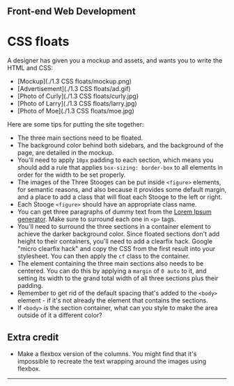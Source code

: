 ## Front-end Web Development

# CSS floats

A designer has given you a mockup and assets, and wants you to write the HTML and CSS:

*   [Mockup](./1.3 CSS floats/mockup.png)
*   [Advertisement](./1.3 CSS floats/ad.gif)
*   [Photo of Curly](./1.3 CSS floats/curly.jpg)
*   [Photo of Larry](./1.3 CSS floats/larry.jpg)
*   [Photo of Moe](./1.3 CSS floats/moe.jpg)

Here are some tips for putting the site together:

*   The three main sections need to be floated.
*   The background color behind both sidebars, and the background of the page, are detailed in the mockup.
*   You'll need to apply `10px` padding to each section, which means you should add a rule that applies `box-sizing: border-box` to all elements in order for the width to be set properly.
*   The images of the Three Stooges can be put inside `<figure>` elements, for semantic reasons, and also because it provides some default margin, and a place to add a class that will float each Stooge to the left or right.
*   Each Stooge `<figure>` should have an appropriate class name.
*   You can get three paragraphs of dummy text from the [Lorem Ipsum generator](http://lipsum.com/feed/html). Make sure to surround each one in `<p>` tags.
*   You'll need to surround the three sections in a container element to achieve the darker background color. Since floated sections don't add height to their containers, you'll need to add a clearfix hack. Google "micro clearfix hack" and copy the CSS from the first result into your stylesheet. You can then apply the `cf` class to the container.
*   The element containing the three main sections also needs to be centered. You can do this by applying a `margin` of `0 auto` to it, and setting its width to the grand total width of all three sections plus their padding.
*   Remember to get rid of the default spacing that's added to the `<body>` element - if it's not already the element that contains the sections.
*   If `<body>` _is_ the section container, what can you style to make the area outside of it a different color?

## Extra credit

*  Make a flexbox version of the columns. You might find that it's impossible to recreate the text wrapping around the images using flexbox.

* * *
